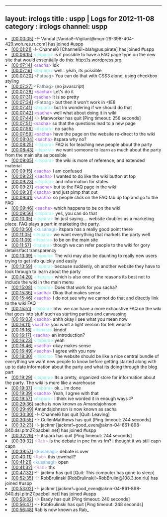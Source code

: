 
---
layout: irclogs
title : uspp | Logs for 2012-11-08
category : irclogs
channel: uspp
---
<li class="logitem"><a href="#00:00:05" name="00:00:05" class="time">[00:00:05]</a> -!- <span class="join">Vandal</span> [Vandal!~Vigilant@mqn-29-398-404-429.woh.res.rr.com] has joined #uspp </li>
<li class="logitem"><a href="#00:01:21" name="00:01:21" class="time">[00:01:21]</a> -!- <span class="join">Channel6</span> [Channel6!~blah@us.pirate] has joined #uspp </li>
<li class="logitem"><a href="#00:06:15" name="00:06:15" class="time">[00:06:15]</a> <span class="person" style="color:#7deee6">&lt;itspara&gt;</span> is it possible to have a FAQ page type on the new site that would essentially do this: <a href="http://s.wordpress.org/extend/plugins/q-and-a/screenshot-2.png?r=622438" target="_blank">http://s.wordpress.org</a> </li>
<li class="logitem"><a href="#00:07:14" name="00:07:14" class="time">[00:07:14]</a> <span class="person" style="color:#954ef2">&lt;sacha&gt;</span> Idk </li>
<li class="logitem"><a href="#00:07:16" name="00:07:16" class="time">[00:07:16]</a> <span class="person" style="color:#7deee6">&lt;itspara&gt;</span> well.. yeah, its possible </li>
<li class="logitem"><a href="#00:07:20" name="00:07:20" class="time">[00:07:20]</a> <span class="person" style="color:#596d73">&lt;Fatbag&gt;</span> You can do that with CSS3 alone, using checkbox styling </li>
<li class="logitem"><a href="#00:07:27" name="00:07:27" class="time">[00:07:27]</a> <span class="person" style="color:#596d73">&lt;Fatbag&gt;</span> (no javascript) </li>
<li class="logitem"><a href="#00:07:28" name="00:07:28" class="time">[00:07:28]</a> <span class="person" style="color:#954ef2">&lt;sacha&gt;</span> Let's do it </li>
<li class="logitem"><a href="#00:07:31" name="00:07:31" class="time">[00:07:31]</a> <span class="person" style="color:#954ef2">&lt;sacha&gt;</span> it is so pretty </li>
<li class="logitem"><a href="#00:07:34" name="00:07:34" class="time">[00:07:34]</a> <span class="person" style="color:#596d73">&lt;Fatbag&gt;</span> but then it won't work in &lt;IE8 </li>
<li class="logitem"><a href="#00:07:41" name="00:07:41" class="time">[00:07:41]</a> <span class="person" style="color:#7deee6">&lt;itspara&gt;</span> but Im wondering if we should do that </li>
<li class="logitem"><a href="#00:07:42" name="00:07:42" class="time">[00:07:42]</a> <span class="person" style="color:#954ef2">&lt;sacha&gt;</span> well what about doing it in wiki </li>
<li class="logitem"><a href="#00:07:44" name="00:07:44" class="time">[00:07:44]</a> -!- <span class="quit">Manworker</span> has quit [Ping timeout: 256 seconds] </li>
<li class="logitem"><a href="#00:07:51" name="00:07:51" class="time">[00:07:51]</a> <span class="person" style="color:#954ef2">&lt;sacha&gt;</span> so that the questions lead to a new page </li>
<li class="logitem"><a href="#00:07:56" name="00:07:56" class="time">[00:07:56]</a> <span class="person" style="color:#7deee6">&lt;itspara&gt;</span> no sacha </li>
<li class="logitem"><a href="#00:07:59" name="00:07:59" class="time">[00:07:59]</a> <span class="person" style="color:#954ef2">&lt;sacha&gt;</span> have the page on the website re-direct to the wiki </li>
<li class="logitem"><a href="#00:08:04" name="00:08:04" class="time">[00:08:04]</a> <span class="person" style="color:#954ef2">&lt;sacha&gt;</span> itspara why no? </li>
<li class="logitem"><a href="#00:08:25" name="00:08:25" class="time">[00:08:25]</a> <span class="person" style="color:#7deee6">&lt;itspara&gt;</span> FAQ is for teaching new people about the party </li>
<li class="logitem"><a href="#00:08:43" name="00:08:43" class="time">[00:08:43]</a> <span class="person" style="color:#7deee6">&lt;itspara&gt;</span> we want someone to learn as much about the party from the main site as possible </li>
<li class="logitem"><a href="#00:09:05" name="00:09:05" class="time">[00:09:05]</a> <span class="person" style="color:#7deee6">&lt;itspara&gt;</span> the wiki is more of reference, and extended material </li>
<li class="logitem"><a href="#00:09:15" name="00:09:15" class="time">[00:09:15]</a> <span class="person" style="color:#954ef2">&lt;sacha&gt;</span> I am confused </li>
<li class="logitem"><a href="#00:09:22" name="00:09:22" class="time">[00:09:22]</a> <span class="person" style="color:#954ef2">&lt;sacha&gt;</span> I wanted to do like the wiki button at top </li>
<li class="logitem"><a href="#00:09:23" name="00:09:23" class="time">[00:09:23]</a> <span class="person" style="color:#7deee6">&lt;itspara&gt;</span> and information for states </li>
<li class="logitem"><a href="#00:09:27" name="00:09:27" class="time">[00:09:27]</a> <span class="person" style="color:#954ef2">&lt;sacha&gt;</span> but to the FAQ page in the wiki </li>
<li class="logitem"><a href="#00:09:31" name="00:09:31" class="time">[00:09:31]</a> <span class="person" style="color:#954ef2">&lt;sacha&gt;</span> and just pimp that out </li>
<li class="logitem"><a href="#00:09:41" name="00:09:41" class="time">[00:09:41]</a> <span class="person" style="color:#954ef2">&lt;sacha&gt;</span> so people click on the FAQ tab up top and go to the FAQ </li>
<li class="logitem"><a href="#00:09:46" name="00:09:46" class="time">[00:09:46]</a> <span class="person" style="color:#954ef2">&lt;sacha&gt;</span> which happens to be on the wiki </li>
<li class="logitem"><a href="#00:09:56" name="00:09:56" class="time">[00:09:56]</a> <span class="person" style="color:#7deee6">&lt;itspara&gt;</span> yes, you can do that </li>
<li class="logitem"><a href="#00:10:35" name="00:10:35" class="time">[00:10:35]</a> <span class="person" style="color:#7deee6">&lt;itspara&gt;</span> Im just saying.... website doubles as a marketing piece. FAQ plays a part in marketing the party. </li>
<li class="logitem"><a href="#00:10:50" name="00:10:50" class="time">[00:10:50]</a> <span class="person" style="color:#6aace3">&lt;kusanagi&gt;</span> itspara has a really good point there </li>
<li class="logitem"><a href="#00:11:05" name="00:11:05" class="time">[00:11:05]</a> <span class="person" style="color:#7deee6">&lt;itspara&gt;</span> we want everything that markets the party well </li>
<li class="logitem"><a href="#00:11:09" name="00:11:09" class="time">[00:11:09]</a> <span class="person" style="color:#7deee6">&lt;itspara&gt;</span> to be on the main site </li>
<li class="logitem"><a href="#00:11:57" name="00:11:57" class="time">[00:11:57]</a> <span class="person" style="color:#7deee6">&lt;itspara&gt;</span> though we can refer people to the wiki for gory details/fact transparency  </li>
<li class="logitem"><a href="#00:13:39" name="00:13:39" class="time">[00:13:39]</a> <span class="person" style="color:#7deee6">&lt;itspara&gt;</span> The wiki may also be daunting to really new users trying to get info quickly and easily </li>
<li class="logitem"><a href="#00:13:59" name="00:13:59" class="time">[00:13:59]</a> <span class="person" style="color:#7deee6">&lt;itspara&gt;</span> because suddenly, oh another website they have to look through to learn about the party </li>
<li class="logitem"><a href="#00:14:20" name="00:14:20" class="time">[00:14:20]</a> <span class="person" style="color:#7deee6">&lt;itspara&gt;</span> which is also one of the reasons its best not to include the wiki in the main menu </li>
<li class="logitem"><a href="#00:15:08" name="00:15:08" class="time">[00:15:08]</a> <span class="person" style="color:#7deee6">&lt;itspara&gt;</span> Does that work for you sacha? </li>
<li class="logitem"><a href="#00:15:36" name="00:15:36" class="time">[00:15:36]</a> <span class="person" style="color:#954ef2">&lt;sacha&gt;</span> Okay that makes sense </li>
<li class="logitem"><a href="#00:15:46" name="00:15:46" class="time">[00:15:46]</a> <span class="person" style="color:#954ef2">&lt;sacha&gt;</span> I do not see why we cannot do that and directly link to the wiki FAQ </li>
<li class="logitem"><a href="#00:15:51" name="00:15:51" class="time">[00:15:51]</a> <span class="person" style="color:#7deee6">&lt;itspara&gt;</span> btw: we can have a more exhaustive FAQ on the wiki that goes into stuff such as starting parties and canvassing  </li>
<li class="logitem"><a href="#00:16:03" name="00:16:03" class="time">[00:16:03]</a> <span class="person" style="color:#954ef2">&lt;sacha&gt;</span> ahhh okay I see what you mean now </li>
<li class="logitem"><a href="#00:16:11" name="00:16:11" class="time">[00:16:11]</a> <span class="person" style="color:#954ef2">&lt;sacha&gt;</span> you want a light version for teh website </li>
<li class="logitem"><a href="#00:16:16" name="00:16:16" class="time">[00:16:16]</a> <span class="person" style="color:#7deee6">&lt;itspara&gt;</span> kindof </li>
<li class="logitem"><a href="#00:16:17" name="00:16:17" class="time">[00:16:17]</a> <span class="person" style="color:#954ef2">&lt;sacha&gt;</span> an introduction? </li>
<li class="logitem"><a href="#00:16:23" name="00:16:23" class="time">[00:16:23]</a> <span class="person" style="color:#7deee6">&lt;itspara&gt;</span> yeah </li>
<li class="logitem"><a href="#00:16:46" name="00:16:46" class="time">[00:16:46]</a> <span class="person" style="color:#954ef2">&lt;sacha&gt;</span> okay makes sense </li>
<li class="logitem"><a href="#00:16:49" name="00:16:49" class="time">[00:16:49]</a> <span class="person" style="color:#954ef2">&lt;sacha&gt;</span> I agree with you now </li>
<li class="logitem"><a href="#00:18:30" name="00:18:30" class="time">[00:18:30]</a> <span class="person" style="color:#7deee6">&lt;itspara&gt;</span> The website should be like a nice central bundle of everything we want new people to know before getting started along with up to date information about the party and what its doing through the blog part </li>
<li class="logitem"><a href="#00:19:29" name="00:19:29" class="time">[00:19:29]</a> <span class="person" style="color:#7deee6">&lt;itspara&gt;</span> Its a pretty, organized store for information about the party. The wiki is more like a warehouse </li>
<li class="logitem"><a href="#00:19:37" name="00:19:37" class="time">[00:19:37]</a> <span class="person" style="color:#7deee6">&lt;itspara&gt;</span> ok... im done </li>
<li class="logitem"><a href="#00:19:39" name="00:19:39" class="time">[00:19:39]</a> <span class="person" style="color:#954ef2">&lt;sacha&gt;</span> Yeah, I agree with that </li>
<li class="logitem"><a href="#00:19:57" name="00:19:57" class="time">[00:19:57]</a> <span class="person" style="color:#7deee6">&lt;itspara&gt;</span> I think ive worded it in enough ways :P </li>
<li class="logitem"><a href="#00:29:36" name="00:29:36" class="time">[00:29:36]</a> <span class="nick">sacha</span> is now known as <span class="nick">Amandajohnson</span> </li>
<li class="logitem"><a href="#00:29:49" name="00:29:49" class="time">[00:29:49]</a> <span class="nick">Amandajohnson</span> is now known as <span class="nick">sacha</span> </li>
<li class="logitem"><a href="#00:30:30" name="00:30:30" class="time">[00:30:30]</a> -!- <span class="quit">Channel6</span> has quit [Quit: Leaving] </li>
<li class="logitem"><a href="#00:30:55" name="00:30:55" class="time">[00:30:55]</a> -!- <span class="quit">CullenMatthews</span> has quit [Ping timeout: 244 seconds] </li>
<li class="logitem"><a href="#00:32:23" name="00:32:23" class="time">[00:32:23]</a> -!- <span class="join">jackmr</span> [jackmr!~good_even@aknn-04-861-898-840.dsl.pltn27.pacbell.net] has joined #uspp </li>
<li class="logitem"><a href="#00:32:29" name="00:32:29" class="time">[00:32:29]</a> -!- <span class="quit">itspara</span> has quit [Ping timeout: 244 seconds] </li>
<li class="logitem"><a href="#00:39:32" name="00:39:32" class="time">[00:39:32]</a> <span class="person" style="color:#be9bc4">&lt;Rab&gt;</span> is the debate in pnc fm vs fm? i thought it ws still capn capn </li>
<li class="logitem"><a href="#00:39:57" name="00:39:57" class="time">[00:39:57]</a> <span class="person" style="color:#6aace3">&lt;kusanagi&gt;</span> debate is over </li>
<li class="logitem"><a href="#00:40:11" name="00:40:11" class="time">[00:40:11]</a> <span class="person" style="color:#be9bc4">&lt;Rab&gt;</span> this townhall? </li>
<li class="logitem"><a href="#00:41:21" name="00:41:21" class="time">[00:41:21]</a> <span class="person" style="color:#6aace3">&lt;kusanagi&gt;</span> open </li>
<li class="logitem"><a href="#00:41:32" name="00:41:32" class="time">[00:41:32]</a> <span class="person" style="color:#be9bc4">&lt;Rab&gt;</span> thx </li>
<li class="logitem"><a href="#00:47:32" name="00:47:32" class="time">[00:47:32]</a> -!- <span class="quit">jackmr</span> has quit [Quit: This computer has gone to sleep] </li>
<li class="logitem"><a href="#00:52:35" name="00:52:35" class="time">[00:52:35]</a> -!- <span class="join">RobBrulinski</span> [RobBrulinski!~RobBrulin@108.3.ton.rlu] has joined #uspp </li>
<li class="logitem"><a href="#00:53:02" name="00:53:02" class="time">[00:53:02]</a> -!- <span class="join">jackmr</span> [jackmr!~good_even@aknn-04-861-898-840.dsl.pltn27.pacbell.net] has joined #uspp </li>
<li class="logitem"><a href="#00:53:32" name="00:53:32" class="time">[00:53:32]</a> -!- <span class="quit">Brady</span> has quit [Ping timeout: 240 seconds] </li>
<li class="logitem"><a href="#00:56:47" name="00:56:47" class="time">[00:56:47]</a> -!- <span class="quit">RobBrulinski</span> has quit [Ping timeout: 248 seconds] </li>
<li class="logitem"><a href="#00:56:48" name="00:56:48" class="time">[00:56:48]</a> <span class="nick">Rab</span> is now known as <span class="nick">Rab_</span> </li>


